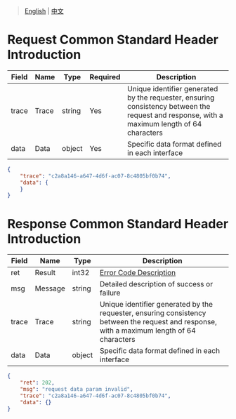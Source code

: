 > [English](./common_standard_header.md) | [中文](./common_standard_header_cn.md)

# Request Common Standard Header Introduction

| Field | Name   | Type   | Required | Description                                       |
| ----- | ------ | ------ | -------- | ------------------------------------------------- |
| trace | Trace  | string | Yes      | Unique identifier generated by the requester, ensuring consistency between the request and response, with a maximum length of 64 characters |
| data  | Data   | object | Yes      | Specific data format defined in each interface     |

```json
{
    "trace": "c2a8a146-a647-4d6f-ac07-8c4805bf0b74",
    "data": {
    }
}
```

# Response Common Standard Header Introduction

| Field | Name   | Type   | Description                                       |
| ----- | ------ | ------ | ------------------------------------------------- |
| ret   | Result | int32  | [Error Code Description](../error_code_description.md) |
| msg   | Message| string | Detailed description of success or failure        |
| trace | Trace  | string | Unique identifier generated by the requester, ensuring consistency between the request and response, with a maximum length of 64 characters |
| data  | Data   | object | Specific data format defined in each interface    |

```json
{
    "ret": 202,
    "msg": "request data param invalid",
    "trace": "c2a8a146-a647-4d6f-ac07-8c4805bf0b74",
    "data": {}
}

```